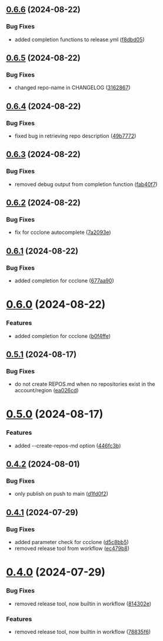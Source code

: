 ## [0.6.6](https://github.com/easytocloud/codecommit-utils/compare/v0.6.5...v0.6.6) (2024-08-22)


### Bug Fixes

* added completion functions to release.yml ([f8dbd05](https://github.com/easytocloud/codecommit-utils/commit/f8dbd052d2af28b271f777239befb8ef2fbe9842))

## [0.6.5](https://github.com/easytocloud/codecommit-utils/compare/v0.6.4...v0.6.5) (2024-08-22)


### Bug Fixes

* changed repo-name in CHANGELOG ([3162867](https://github.com/easytocloud/codecommit-utils/commit/31628673d4ab13c1222a25805a7b07dfdbe28448))

## [0.6.4](https://github.com/easytocloud/codecommit-utils/compare/v0.6.3...v0.6.4) (2024-08-22)


### Bug Fixes

* fixed bug in retrieving repo description ([49b7772](https://github.com/easytocloud/codecommit-utils/commit/49b77727e332a2f95a73187b7fecf6c13bb7577d))

## [0.6.3](https://github.com/easytocloud/codecommit-utils/compare/v0.6.2...v0.6.3) (2024-08-22)


### Bug Fixes

* removed debug output from completion function ([fab40f7](https://github.com/easytocloud/codecommit-utils/commit/fab40f7e3ff733d1d6692136057dd870a2b8549b))

## [0.6.2](https://github.com/easytocloud/codecommit-utils/compare/v0.6.1...v0.6.2) (2024-08-22)


### Bug Fixes

* fix for ccclone autocomplete ([7a2093e](https://github.com/easytocloud/codecommit-utils/commit/7a2093ee0d44b5f5fb5a7a3751590073f8f7aa44))

## [0.6.1](https://github.com/easytocloud/codecommit-utils/compare/v0.6.0...v0.6.1) (2024-08-22)


### Bug Fixes

* added completion for ccclone ([677aa90](https://github.com/easytocloud/codecommit-utils/commit/677aa90b5f8234d726e66fe5bf3dd5c1fb675ffd))

# [0.6.0](https://github.com/easytocloud/codecommit-utils/compare/v0.5.1...v0.6.0) (2024-08-22)


### Features

* added completion for ccclone ([b0f4ffe](https://github.com/easytocloud/codecommit-utils/commit/b0f4ffe57b1e979e37e9f4277a212b9dab6f29b2))

## [0.5.1](https://github.com/easytocloud/codecommit-utils/compare/v0.5.0...v0.5.1) (2024-08-17)


### Bug Fixes

* do not create REPOS.md when no repositories exist in the account/region ([ea026cd](https://github.com/easytocloud/codecommit-utils/commit/ea026cda238f9f0f8990e5c815b4d28966611493))

# [0.5.0](https://github.com/easytocloud/codecommit-utils/compare/v0.4.2...v0.5.0) (2024-08-17)


### Features

* added --create-repos-md option ([446fc3b](https://github.com/easytocloud/codecommit-utils/commit/446fc3b8764732c76156134f417236708ed978e0))

## [0.4.2](https://github.com/easytocloud/codecommit-utils/compare/v0.4.1...v0.4.2) (2024-08-01)


### Bug Fixes

* only publish on push to main ([d1fd0f2](https://github.com/easytocloud/codecommit-utils/commit/d1fd0f22c3761f16d86da844fef8b1135113b80b))

## [0.4.1](https://github.com/easytocloud/codecommit-utils/compare/v0.4.0...v0.4.1) (2024-07-29)


### Bug Fixes

* added parameter check for ccclone ([d5c8bb5](https://github.com/easytocloud/codecommit-utils/commit/d5c8bb5264cfbba883e80457aeb410353bfaeb1b))
* removed release tool from workflow ([ec479b8](https://github.com/easytocloud/codecommit-utils/commit/ec479b8c28e202ec419ffe8bf6eed39fe92b7355))

# [0.4.0](https://github.com/easytocloud/codecommit-utils/compare/v0.3.1...v0.4.0) (2024-07-29)


### Bug Fixes

* removed release tool, now builtin in workflow ([814302e](https://github.com/easytocloud/codecommit-utils/commit/814302ee5aba270cc5e8ffcd8b1c1ed99baf53c1))


### Features

* removed release tool, now builtin in workflow ([78835f6](https://github.com/easytocloud/codecommit-utils/commit/78835f62e72b39e3b716172a480f19bed66a68cd))
